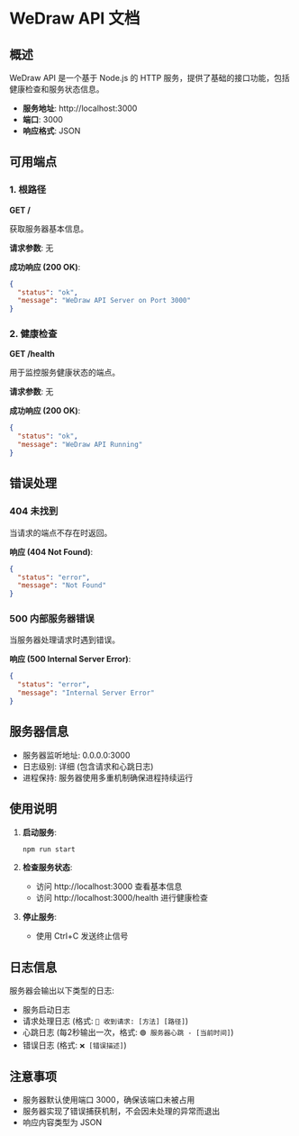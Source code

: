 # WeDraw API 文档

## 概述

WeDraw API 是一个基于 Node.js 的 HTTP 服务，提供了基础的接口功能，包括健康检查和服务状态信息。

- **服务地址**: http://localhost:3000
- **端口**: 3000
- **响应格式**: JSON

## 可用端点

### 1. 根路径

**GET /**

获取服务器基本信息。

**请求参数**: 无

**成功响应 (200 OK)**:  
```json
{
  "status": "ok",
  "message": "WeDraw API Server on Port 3000"
}
```

### 2. 健康检查

**GET /health**

用于监控服务健康状态的端点。

**请求参数**: 无

**成功响应 (200 OK)**:  
```json
{
  "status": "ok",
  "message": "WeDraw API Running"
}
```

## 错误处理

### 404 未找到

当请求的端点不存在时返回。

**响应 (404 Not Found)**:  
```json
{
  "status": "error",
  "message": "Not Found"
}
```

### 500 内部服务器错误

当服务器处理请求时遇到错误。

**响应 (500 Internal Server Error)**:  
```json
{
  "status": "error",
  "message": "Internal Server Error"
}
```

## 服务器信息

- 服务器监听地址: 0.0.0.0:3000
- 日志级别: 详细 (包含请求和心跳日志)
- 进程保持: 服务器使用多重机制确保进程持续运行

## 使用说明

1. **启动服务**:
   ```bash
   npm run start
   ```

2. **检查服务状态**: 
   - 访问 http://localhost:3000 查看基本信息
   - 访问 http://localhost:3000/health 进行健康检查

3. **停止服务**:
   - 使用 Ctrl+C 发送终止信号

## 日志信息

服务器会输出以下类型的日志:

- 服务启动日志
- 请求处理日志 (格式: `📡 收到请求: [方法] [路径]`)
- 心跳日志 (每2秒输出一次，格式: `🟢 服务器心跳 - [当前时间]`)
- 错误日志 (格式: `❌ [错误描述]`)

## 注意事项

- 服务器默认使用端口 3000，确保该端口未被占用
- 服务器实现了错误捕获机制，不会因未处理的异常而退出
- 响应内容类型为 JSON